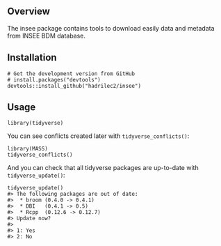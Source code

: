 
## Overview

The insee package contains tools to download easily data and metadata from INSEE BDM database.

## Installation

```{r eval = FALSE}
# Get the development version from GitHub
# install.packages("devtools")
devtools::install_github("hadrilec2/insee")
```

## Usage

```{r example}
library(tidyverse)
```

You can see conflicts created later with `tidyverse_conflicts()`:

```{r conflicts}
library(MASS)
tidyverse_conflicts()
```

And you can check that all tidyverse packages are up-to-date with `tidyverse_update()`:

```{r update, eval = FALSE}
tidyverse_update()
#> The following packages are out of date:
#>  * broom (0.4.0 -> 0.4.1)
#>  * DBI   (0.4.1 -> 0.5)
#>  * Rcpp  (0.12.6 -> 0.12.7)
#> Update now?
#> 
#> 1: Yes
#> 2: No
```


